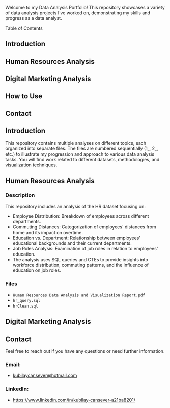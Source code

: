Welcome to my Data Analysis Portfolio! This repository showcases a variety of data analysis projects I’ve worked on, demonstrating my skills and progress as a data analyst.

Table of Contents
## Introduction

## Human Resources Analysis

## Digital Marketing Analysis

## How to Use

## Contact

<h2 id="introduction">Introduction</h2>

This repository contains multiple analyses on different topics, each organized into separate files. The files are numbered sequentially (1_, 2_, etc.) to illustrate my progression and approach to various data analysis tasks. You will find work related to different datasets, methodologies, and visualization techniques.

<h2 id="human-resources-analysis">Human Resources Analysis</h2>

### Description
This repository includes an analysis of the HR dataset focusing on:
- Employee Distribution: Breakdown of employees across different departments.
- Commuting Distances: Categorization of employees' distances from home and its impact on overtime.
- Education vs. Department: Relationship between employees' educational backgrounds and their current departments.
- Job Roles Analysis: Examination of job roles in relation to employees' education.
- The analysis uses SQL queries and CTEs to provide insights into workforce distribution, commuting patterns, and the influence of education on job roles.

### Files
- `Human Resources Data Analysis and Visualization Report.pdf`
- `hr_query.sql`
- `hrClean.sql`

<h2 id="digital-marketing-analysis">Digital Marketing Analysis</h2>


<h2 id="contact">Contact</h2>
Feel free to reach out if you have any questions or need further information.

### Email: 
- kubilaycansever@hotmail.com

### LinkedIn: 
- https://www.linkedin.com/in/kubilay-cansever-a21ba8201/
